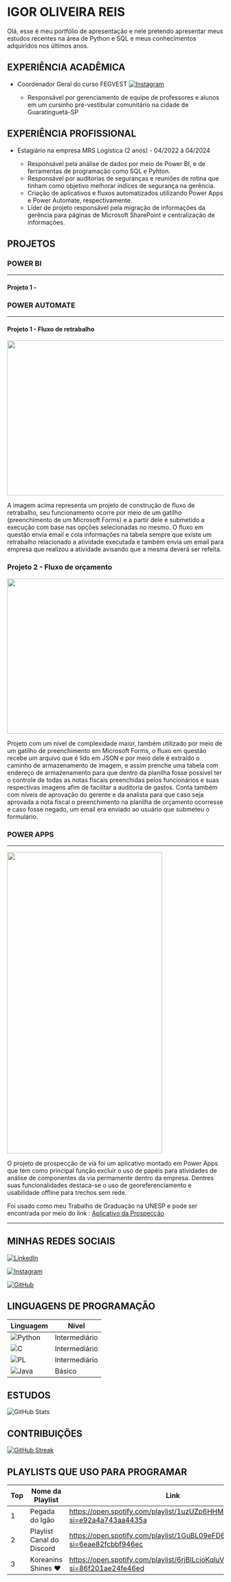 # IGOR OLIVEIRA REIS

Olá, esse é meu portfólio de apresentação e nele pretendo apresentar meus estudos recentes na área de Python e SQL e meus conhecimentos adquiridos nos últimos anos.

## EXPERIÊNCIA ACADÊMICA

- Coordenador Geral do curso FEGVEST [![Instagram](https://img.shields.io/badge/-Instagram-black?style=for-the-badge&logo=instagram&logoColor=white)](https://www.instagram.com/fegvest/)

  - Responsável por gerenciamento de equipe de professores e alunos em um cursinho pré-vestibular comunitário na cidade de Guaratinguetá-SP

## EXPERIÊNCIA PROFISSIONAL

- Estagiário na empresa MRS Logística (2 anos) - 04/2022 à 04/2024
  
  - Responsável pela análise de dados por meio de Power BI, e de ferramentas de programação como SQL e Pyhton.
  - Responsável por auditorias de seguranças e reuniões de rotina que tinham como objetivo melhorar índices de segurança na gerência.
  - Criação de aplicativos e fluxos automatizados utilizando Power Apps e Power Automate, respectivamente.
  - Líder de projeto responsável pela migração de informações da gerência para páginas de Microsoft SharePoint e centralização de informações.

## PROJETOS

### POWER BI
___

#### Projeto 1 - 

### POWER AUTOMATE

___
#### Projeto 1 - Fluxo de retrabalho 

  <img src="https://github.com/igorjedy/igorjedy/assets/88805968/cf143943-799a-44b2-a633-52893879774e" width="720" height="360">
  
A imagem acima representa um projeto de construção de fluxo de retrabalho, seu funcionamento ocorre por meio de um gatilho (preenchimento de um Microsoft Forms) e a partir dele é submetido a execução com base nas opções selecionadas no mesmo.
O fluxo em questão envia email e cola informações na tabela sempre que existe um retrabalho relacionado a atividade executada e também envia um email para empresa que realizou a atividade avisando que a mesma deverá ser refeita.


### Projeto 2 - Fluxo de orçamento

<img src="https://github.com/igorjedy/igorjedy/assets/88805968/e8d63eb3-79a0-4fbc-b81d-365efeb9d641" width="720" height="360">

Projeto com um nível de complexidade maior, também utilizado por meio de um gatilho de preenchimento em Microsoft Forms, o fluxo em questão recebe um arquivo que é lido em JSON e por meio dele é extraído o caminho de armazenamento de imagem, e assim prenche uma tabela com endereço de armazenamento para que dentro da planilha fosse possível ter o controle de todas as notas fiscais preenchidas pelos funcionários e suas respectivas imagens afim de facilitar a auditoria de gastos.
Conta também com níveis de aprovação do gerente e da analista para que caso seja aprovada a nota fiscal o preenchimento na planilha de orçamento ocorresse e caso fosse negado, um email era enviado ao usuário que submeteu o formulário.

### POWER APPS

___

<img src="https://github.com/igorjedy/igorjedy/assets/88805968/f0a46718-aa77-4b4b-9da8-a746a99815df" width="360" height="700">

O projeto de prospecção de via foi um aplicativo montado em Power Apps que tem como principal função excluir o uso de papéis para atividades de análise de componentes da via permamente dentro da empresa.
Dentres suas funcionalidades destaca-se o uso de georeferenciamento e usabilidade offline para trechos sem rede.

Foi usado como meu Trabalho de Graduação na UNESP e pode ser encontrada por meio do link : <a href="https://github.com/igorjedy/igorjedy/files/14876012/TCC-.Aplicativo.Prospeccao.pdf" target="_blank"> Aplicativo da Prospecção </a>
___

## MINHAS REDES SOCIAIS

[![LinkedIn](https://img.shields.io/badge/LinkedIn-black?style=for-the-badge&logo=linkedin&logoColor=white)](https://www.linkedin.com/in/igor-oliveira-60b4501b7/) 

[![Instagram](https://img.shields.io/badge/-Instagram-black?style=for-the-badge&logo=instagram&logoColor=white)](https://www.instagram.com/bahia.jpg/)

[![GitHub](https://img.shields.io/badge/GitHub-black?style=for-the-badge&logo=github&logoColor=white)](https://github.com/igorjedy)

## LINGUAGENS DE PROGRAMAÇÃO

|Linguagem|Nível|
|------|------|
|![Python](https://img.shields.io/badge/python-black?style=for-the-badge&logo=python&logoColor=white)| Intermediário|
|![C](https://img.shields.io/badge/C-black?style=for-the-badge&logo=c&logoColor=white)| Intermediário|
| ![PL](https://img.shields.io/badge/SQL-black?style=for-the-badge&logo=oracle&logoColor=white&labelColor=black&color=black)|Intermediário|
|![Java](https://img.shields.io/badge/java-black.svg?style=for-the-badge&logo=openjdk&logoColor=white)|Básico|

## ESTUDOS

![GitHub Stats](https://github-readme-stats.vercel.app/api?username=igorjedy&theme=graywhite)

## CONTRIBUIÇÕES

[![GitHub Streak](https://streak-stats.demolab.com?user=igorjedy&theme=graywhite&mode=weekly)](https://git.io/streak-stats)

## PLAYLISTS QUE USO PARA PROGRAMAR

|Top|Nome da Playlist|Link|
|-|-|-|
|1|Pegada do Igão|https://open.spotify.com/playlist/1uzUZp6HHMCqiy9z4XDfq0?si=e92a4a743aa4435a|
|2|Playlist Canal do Discord|https://open.spotify.com/playlist/1GuBL09eFD6X4Mdj3Np95y?si=6eae82fcbbf946ec|
|3|Koreanins Shines ♥| https://open.spotify.com/playlist/6rjBlLcioKqluV6ygqw49A?si=86f201ae24fe46ed|






